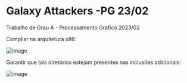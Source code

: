 # Galaxy Attackers -PG 23/02
 Trabalho de Grau A - Processamento Gráfico 2023/02

Compilar na arquitetura x86:

![image](https://github.com/pedro-gerhardt/GalaxyAttackers-PG23.02/assets/74626607/75e152bc-92de-41c7-950e-20be2a5cdde6)

Garantir que tais diretórios estejam presentes nas inclusões adicionais:

![image](https://github.com/pedro-gerhardt/GalaxyAttackers-PG23.02/assets/74626607/de5b3876-17fa-438a-9d74-fe81176dfcba)
